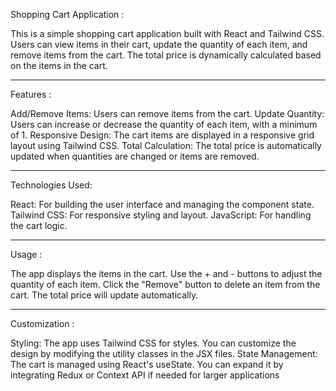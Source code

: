Shopping Cart Application :

 This is a simple shopping cart application built with React and Tailwind CSS. Users can view items in their cart, update the quantity of each item, and remove items from the cart. The total price is dynamically calculated based on the items in the cart.
____________________________________________________________________________________________________________________
Features :

Add/Remove Items: Users can remove items from the cart.
Update Quantity: Users can increase or decrease the quantity of each item, with a minimum of 1.
Responsive Design: The cart items are displayed in a responsive grid layout using Tailwind CSS.
Total Calculation: The total price is automatically updated when quantities are changed or items are removed.
____________________________________________________________________________________________________________________
Technologies Used:

React: For building the user interface and managing the component state.
Tailwind CSS: For responsive styling and layout.
JavaScript: For handling the cart logic.
 ___________________________________________________________________________________________________________________
Usage :

The app displays the items in the cart.
Use the + and - buttons to adjust the quantity of each item.
Click the "Remove" button to delete an item from the cart.
The total price will update automatically.
____________________________________________________________________________________________________________________
Customization :

Styling: The app uses Tailwind CSS for styles. You can customize the design by modifying the utility classes in the JSX files.
State Management: The cart is managed using React's useState. You can expand it by integrating Redux or Context API if needed for larger applications
